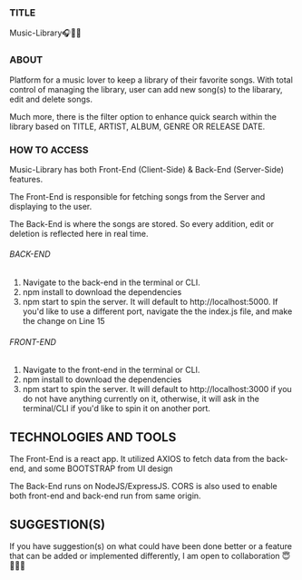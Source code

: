 ### TITLE

Music-Library🎧🎵🎤

### ABOUT

Platform for a music lover to keep a library of their favorite songs. With total control of managing the library, user can add new song(s) to the libarary, edit and delete songs.

Much more, there is the filter option to enhance quick search within the library based on TITLE, ARTIST, ALBUM, GENRE OR RELEASE DATE.

### HOW TO ACCESS

Music-Library has both Front-End (Client-Side) & Back-End (Server-Side) features.

The Front-End is responsible for fetching songs from the Server and displaying to the user.

The Back-End is where the songs are stored. So every addition, edit or deletion is reflected here in real time.

###### BACK-END

1. Navigate to the back-end in the terminal or CLI.
2. npm install to download the dependencies
3. npm start to spin the server. It will default to http://localhost:5000. If you'd like to use a different port, navigate the the index.js file, and make the change on Line 15

###### FRONT-END

1. Navigate to the front-end in the terminal or CLI.
2. npm install to download the dependencies
3. npm start to spin the server. It will default to http://localhost:3000 if you do not have anything currently on it, otherwise, it will ask in the terminal/CLI if you'd like to spin it on another port.

## TECHNOLOGIES AND TOOLS

The Front-End is a react app. It utilized AXIOS to fetch data from the back-end, and some BOOTSTRAP from UI design

The Back-End runs on NodeJS/ExpressJS. CORS is also used to enable both front-end and back-end run from same origin.

## SUGGESTION(S)

If you have suggestion(s) on what could have been done better or a feature that can be added or implemented differently, I am open to collaboration 😇👯‍♂️🤝
